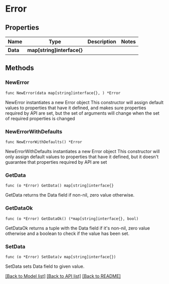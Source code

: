 # Error

## Properties

Name | Type | Description | Notes
------------ | ------------- | ------------- | -------------
**Data** | **map[string]interface{}** |  | 

## Methods

### NewError

`func NewError(data map[string]interface{}, ) *Error`

NewError instantiates a new Error object
This constructor will assign default values to properties that have it defined,
and makes sure properties required by API are set, but the set of arguments
will change when the set of required properties is changed

### NewErrorWithDefaults

`func NewErrorWithDefaults() *Error`

NewErrorWithDefaults instantiates a new Error object
This constructor will only assign default values to properties that have it defined,
but it doesn't guarantee that properties required by API are set

### GetData

`func (o *Error) GetData() map[string]interface{}`

GetData returns the Data field if non-nil, zero value otherwise.

### GetDataOk

`func (o *Error) GetDataOk() (*map[string]interface{}, bool)`

GetDataOk returns a tuple with the Data field if it's non-nil, zero value otherwise
and a boolean to check if the value has been set.

### SetData

`func (o *Error) SetData(v map[string]interface{})`

SetData sets Data field to given value.



[[Back to Model list]](../README.md#documentation-for-models) [[Back to API list]](../README.md#documentation-for-api-endpoints) [[Back to README]](../README.md)


